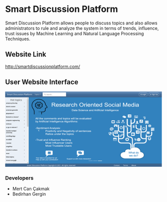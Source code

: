 # Smart Discussion Platform

Smart Discussion Platform allows people to discuss topics and also allows administrators to rule and analyze the system in terms of trends, influence, trust issues by Machine Learning
and Natural Language Processing Techniques.

## Website Link

http://smartdiscussionplatform.com/


## User Website Interface 

<img src= "screenshots/Index.png" >


### Developers 
- Mert Can Çakmak
- Bedirhan Gergin
